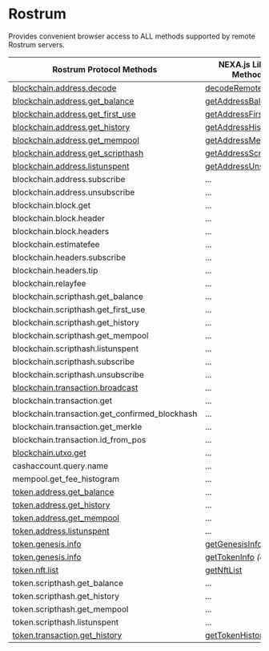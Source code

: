 # Rostrum

Provides convenient browser access to ALL methods supported by remote Rostrum servers.

| Rostrum Protocol Methods | NEXA.js Library Methods | Parameters |
|---|---|---|
| [blockchain.address.decode](https://bitcoinunlimited.gitlab.io/rostrum/protocol/methods/#blockchainaddressdecode) | [decodeRemoteAddress](/packages/Rostrum/index.js) | ( string ) |
| [blockchain.address.get_balance](https://bitcoinunlimited.gitlab.io/rostrum/protocol/methods/#blockchainaddressget_balance) | [getAddressBalance](/packages/Rostrum/index.js) | ( string ) |
| [blockchain.address.get_first_use](https://bitcoinunlimited.gitlab.io/rostrum/protocol/methods/#blockchainaddressget_first_use) | [getAddressFirstUse](/packages/Rostrum/index.js) | ( string ) |
| [blockchain.address.get_history](https://bitcoinunlimited.gitlab.io/rostrum/protocol/methods/#blockchainaddressget_history) | [getAddressHistory](/packages/Rostrum/index.js) | ( string ) |
| [blockchain.address.get_mempool](https://bitcoinunlimited.gitlab.io/rostrum/protocol/methods/#blockchainaddressget_mempool) | [getAddressMempool](/packages/Rostrum/index.js) | ( string ) |
| [blockchain.address.get_scripthash](https://bitcoinunlimited.gitlab.io/rostrum/protocol/methods/#blockchainaddressget_scripthash) | [getAddressScriptHash](/packages/Rostrum/index.js) | ( string ) |
| [blockchain.address.listunspent](https://bitcoinunlimited.gitlab.io/rostrum/protocol/methods/#blockchainaddresslistunspent) | [getAddressUnspent](/packages/Rostrum/index.js) | ( string ) |
| blockchain.address.subscribe | ... | ... |
| blockchain.address.unsubscribe | ... | ... |
| blockchain.block.get | ... | ... |
| blockchain.block.header | ... | ... |
| blockchain.block.headers | ... | ... |
| blockchain.estimatefee | ... | ... |
| blockchain.headers.subscribe | ... | ... |
| blockchain.headers.tip | ... | ... |
| blockchain.relayfee | ... | ... |
| blockchain.scripthash.get_balance | ... | ... |
| blockchain.scripthash.get_first_use | ... | ... |
| blockchain.scripthash.get_history | ... | ... |
| blockchain.scripthash.get_mempool | ... | ... |
| blockchain.scripthash.listunspent | ... | ... |
| blockchain.scripthash.subscribe | ... | ... |
| blockchain.scripthash.unsubscribe | ... | ... |
| [blockchain.transaction.broadcast](https://bitcoinunlimited.gitlab.io/rostrum/protocol/methods/#blockchaintransactionbroadcast) | ... | ... |
| blockchain.transaction.get | ... | ... |
| blockchain.transaction.get_confirmed_blockhash | ... | ... |
| blockchain.transaction.get_merkle | ... | ... |
| blockchain.transaction.id_from_pos | ... | ... |
| [blockchain.utxo.get](https://bitcoinunlimited.gitlab.io/rostrum/protocol/methods/#blockchainutxoget) | ... | ... |
| cashaccount.query.name | ... | ... |
| mempool.get_fee_histogram | ... | ... |
| [token.address.get_balance](https://bitcoinunlimited.gitlab.io/rostrum/protocol/methods/#tokenaddressget_balance) | ... | ... |
| [token.address.get_history](https://bitcoinunlimited.gitlab.io/rostrum/protocol/methods/#tokenaddressget_history) | ... | ... |
| [token.address.get_mempool](https://bitcoinunlimited.gitlab.io/rostrum/protocol/methods/#tokenaddressget_mempool) | ... | ... |
| [token.address.listunspent](https://bitcoinunlimited.gitlab.io/rostrum/protocol/methods/#tokenaddresslistunspent) | ... | ... |
| [token.genesis.info](https://bitcoinunlimited.gitlab.io/rostrum/protocol/methods/#tokengenesisinfo) | [getGenesisInfo](/packages/Rostrum/index.js) | ( string ) |
| [token.genesis.info](https://bitcoinunlimited.gitlab.io/rostrum/protocol/methods/#tokengenesisinfo) | [getTokenInfo](/packages/Rostrum/index.js) _(alias)_ | ( string ) |
| [token.nft.list](https://bitcoinunlimited.gitlab.io/rostrum/protocol/methods/#tokennftlist) | [getNftList](/packages/Rostrum/index.js) | ( string ) |
| token.scripthash.get_balance | ... | ... |
| token.scripthash.get_history | ... | ... |
| token.scripthash.get_mempool | ... | ... |
| token.scripthash.listunspent | ... | ... |
| [token.transaction.get_history](https://bitcoinunlimited.gitlab.io/rostrum/protocol/methods/#tokentransactionget_history) | [getTokenHistory](/packages/Rostrum/index.js) | ( string ) |
